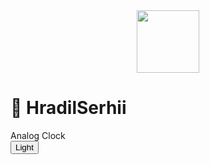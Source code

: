 <div id="header" align="center">
  <img src="https://i.giphy.com/media/v1.Y2lkPTc5MGI3NjExcDlubmVlcHlxdDViaW50aGI4bHZoYzA4dGQ0dGsxc3o0eDl6cjN5biZlcD12MV9pbnRlcm5hbF9naWZfYnlfaWQmY3Q9cw/M9gbBd9nbDrOTu1Mqx/giphy.gif" width="100"/>
</div>


<h1>👋 HradilSerhii</h1>
<!--  
Inspired by https://www.youtube.com/watch?v=weZFfrjF-k4 
-->

<div class="page-header"> Analog Clock </div>
<div class="clock">
  <div class="hour"></div>
  <div class="min"></div>
  <div class="sec"></div>
</div>
<div class="switch-cont">
  <button class="switch-btn"> Light </button>
</div>

